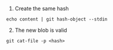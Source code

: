 1. Create the same hash
```
echo content | git hash-object --stdin
```

2. The new blob is valid
```
git cat-file -p <hash>
```
